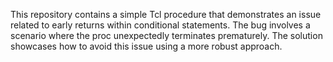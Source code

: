 This repository contains a simple Tcl procedure that demonstrates an issue related to early returns within conditional statements. The bug involves a scenario where the proc unexpectedly terminates prematurely. The solution showcases how to avoid this issue using a more robust approach.